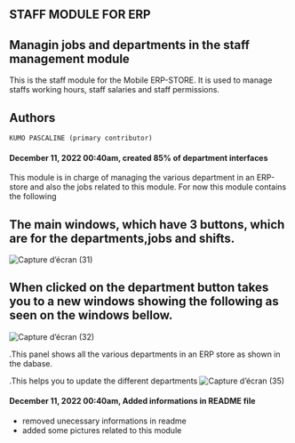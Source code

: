 ## STAFF MODULE FOR ERP
## Managin jobs and departments in the staff management module

This is the staff module for the Mobile ERP-STORE. 
It is used to manage staffs working hours, staff salaries and staff permissions.

## Authors

    KUMO PASCALINE (primary contributor)

#### December 11, 2022 00:40am, created 85% of department interfaces
This module is in charge of managing the various department in an ERP-store and also the jobs related to this module.
For now this module contains the following

## The main windows, which have 3 buttons, which are for the departments,jobs and shifts.

![Capture d’écran (31)](https://user-images.githubusercontent.com/75366612/204665734-d043529c-f0ad-40c6-942b-2f9c1e2efe59.png)

## When clicked on the department button takes you to a new windows showing the following as seen on the windows bellow.

![Capture d’écran (32)](https://user-images.githubusercontent.com/75366612/204665978-238e4b09-4e7c-46ec-ac4e-4692b4767da7.png)

.This panel shows all the various departments in an ERP store as shown in the dabase.




.This  helps you to update the different departments
![Capture d’écran (35)](https://user-images.githubusercontent.com/75366612/204679735-f42d0a95-f4fa-49da-b370-4411c7302caf.png)

#### December 11, 2022 00:40am,  Added informations in README file
   - removed unecessary informations in readme
   - added some pictures related to this module
